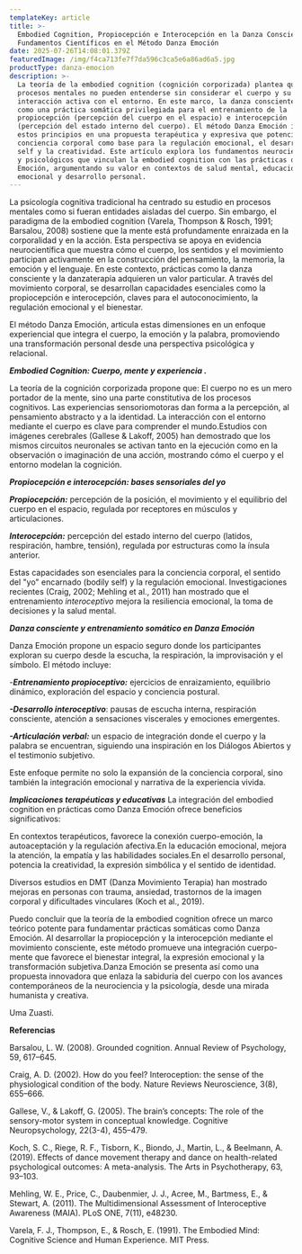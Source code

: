 ```yaml
---
templateKey: article
title: >-
  Embodied Cognition, Propiocepción e Interocepción en la Danza Consciente:
  Fundamentos Científicos en el Método Danza Emoción
date: 2025-07-26T14:08:01.379Z
featuredImage: /img/f4ca713fe7f7da596c3ca5e6a86ad6a5.jpg
productType: danza-emocion
description: >-
  La teoría de la embodied cognition (cognición corporizada) plantea que los
  procesos mentales no pueden entenderse sin considerar el cuerpo y su
  interacción activa con el entorno. En este marco, la danza consciente emerge
  como una práctica somática privilegiada para el entrenamiento de la
  propiocepción (percepción del cuerpo en el espacio) e interocepción
  (percepción del estado interno del cuerpo). El método Danza Emoción integra
  estos principios en una propuesta terapéutica y expresiva que potencia la
  conciencia corporal como base para la regulación emocional, el desarrollo del
  self y la creatividad. Este artículo explora los fundamentos neurocientíficos
  y psicológicos que vinculan la embodied cognition con las prácticas de Danza
  Emoción, argumentando su valor en contextos de salud mental, educación
  emocional y desarrollo personal.
---
```

La psicología cognitiva tradicional ha centrado su estudio en procesos mentales como si fueran entidades aisladas del cuerpo. Sin embargo, el paradigma de la embodied cognition (Varela, Thompson & Rosch, 1991; Barsalou, 2008) sostiene que la mente está profundamente enraizada en la corporalidad y en la acción. Esta perspectiva se apoya en evidencia neurocientífica que muestra cómo el cuerpo, los sentidos y el movimiento participan activamente en la construcción del pensamiento, la memoria, la emoción y el lenguaje. En este contexto, prácticas como la danza consciente y la danzaterapia adquieren un valor particular. A través del movimiento corporal, se desarrollan capacidades esenciales como la propiocepción e interocepción, claves para el autoconocimiento, la regulación emocional y el bienestar.

El método Danza Emoción, articula estas dimensiones en un enfoque experiencial que integra el cuerpo, la emoción y la palabra, promoviendo una transformación personal desde una perspectiva psicológica y relacional.

_**Embodied Cognition: Cuerpo, mente y experiencia .**_                                                                      

La teoría de la cognición corporizada propone que: El cuerpo no es un mero portador de la mente, sino una parte constitutiva de los procesos cognitivos.                                                   Las experiencias sensoriomotoras dan forma a la percepción, al pensamiento abstracto y a la identidad. La interacción con el entorno mediante el cuerpo es clave para comprender el mundo.Estudios con imágenes cerebrales (Gallese & Lakoff, 2005) han demostrado que los mismos circuitos neuronales se activan tanto en la ejecución como en la observación o imaginación de una acción, mostrando cómo el cuerpo y el entorno modelan la cognición.

 **_Propiocepción e interocepción: bases sensoriales del yo_**                                         

**_Propiocepción:_** percepción de la posición, el movimiento y el equilibrio del cuerpo en el espacio, regulada por receptores en músculos y articulaciones.

**_Interocepción:_** percepción del estado interno del cuerpo (latidos, respiración, hambre, tensión), regulada por estructuras como la ínsula anterior.

Estas capacidades son esenciales para la conciencia corporal, el sentido del "yo" encarnado (bodily self) y la regulación emocional. Investigaciones recientes (Craig, 2002; Mehling et al., 2011) han mostrado que el entrenamiento _interoceptivo_ mejora la resiliencia emocional, la toma de decisiones y la salud mental.

 **_Danza consciente y entrenamiento somático en Danza Emoción_**                                      

Danza Emoción propone un espacio seguro donde los participantes exploran su cuerpo desde la escucha, la respiración, la improvisación y el símbolo. El método incluye:

\-**_Entrenamiento propioceptivo:_** ejercicios de enraizamiento, equilibrio dinámico, exploración del espacio y conciencia postural.

**_\-Desarrollo interoceptivo_**: pausas de escucha interna, respiración consciente, atención a sensaciones viscerales y emociones emergentes.

**_\-Articulación verbal:_** un espacio de integración donde el cuerpo y la palabra se encuentran, siguiendo una inspiración en los Diálogos Abiertos y el testimonio subjetivo.

Este enfoque permite no solo la expansión de la conciencia corporal, sino también la integración emocional y narrativa de la experiencia vivida.

**_Implicaciones terapéuticas y educativas_**                                                                                             La integración del embodied cognition en prácticas como Danza Emoción ofrece beneficios significativos:

En contextos terapéuticos, favorece la conexión cuerpo-emoción, la autoaceptación y la regulación afectiva.En la educación emocional, mejora la atención, la empatía y las habilidades sociales.En el desarrollo personal, potencia la creatividad, la expresión simbólica y el sentido de identidad.

Diversos estudios en DMT (Danza Movimiento Terapia) han mostrado mejoras en personas con trauma, ansiedad, trastornos de la imagen corporal y dificultades vinculares (Koch et al., 2019).

Puedo concluir que la teoría de la embodied cognition ofrece un marco teórico potente para fundamentar prácticas somáticas como Danza Emoción. Al desarrollar la propiocepción y la interocepción mediante el movimiento consciente, este método promueve una integración cuerpo-mente que favorece el bienestar integral, la expresión emocional y la transformación subjetiva.Danza Emoción se presenta así como una propuesta innovadora que enlaza la sabiduría del cuerpo con los avances contemporáneos de la neurociencia y la psicología, desde una mirada humanista y creativa.

Uma Zuasti.



**Referencias**

Barsalou, L. W. (2008). Grounded cognition. Annual Review of Psychology, 59, 617–645.

Craig, A. D. (2002). How do you feel? Interoception: the sense of the physiological condition of the body. Nature Reviews Neuroscience, 3(8), 655–666.

Gallese, V., & Lakoff, G. (2005). The brain’s concepts: The role of the sensory-motor system in conceptual knowledge. Cognitive Neuropsychology, 22(3-4), 455–479.

Koch, S. C., Riege, R. F., Tisborn, K., Biondo, J., Martin, L., & Beelmann, A. (2019). Effects of dance movement therapy and dance on health-related psychological outcomes: A meta-analysis. The Arts in Psychotherapy, 63, 93–103.

Mehling, W. E., Price, C., Daubenmier, J. J., Acree, M., Bartmess, E., & Stewart, A. (2011). The Multidimensional Assessment of Interoceptive Awareness (MAIA). PLoS ONE, 7(11), e48230.

Varela, F. J., Thompson, E., & Rosch, E. (1991). The Embodied Mind: Cognitive Science and Human Experience. MIT Press.
